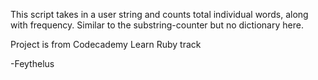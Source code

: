 This script takes in a user string and counts total individual words, along with frequency. Similar to the substring-counter but no dictionary here.

Project is from Codecademy Learn Ruby track

-Feythelus
